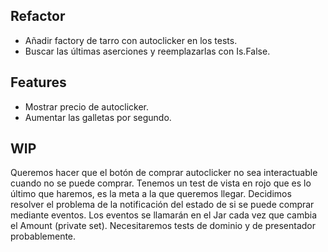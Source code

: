 ﻿## Refactor
- Añadir factory de tarro con autoclicker en los tests.
- Buscar las últimas aserciones y reemplazarlas con Is.False.

## Features
- Mostrar precio de autoclicker.
- Aumentar las galletas por segundo.


## WIP

Queremos hacer que el botón de comprar autoclicker no sea interactuable cuando no se puede comprar.
Tenemos un test de vista en rojo que es lo último que haremos, es la meta a la que queremos llegar.
Decidimos resolver el problema de la notificación del estado de si se puede comprar mediante eventos.
Los eventos se llamarán en el Jar cada vez que cambia el Amount (private set).
Necesitaremos tests de dominio y de presentador probablemente.

